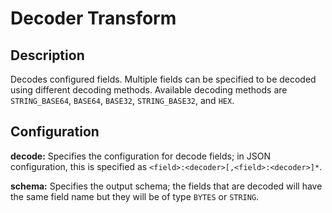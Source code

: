 # Decoder Transform


Description
-----------
Decodes configured fields. Multiple fields can be specified to be decoded using different decoding methods.
Available decoding methods are ``STRING_BASE64``, ``BASE64``, ``BASE32``, ``STRING_BASE32``, and ``HEX``.


Configuration
-------------
**decode:** Specifies the configuration for decode fields; in JSON configuration, 
this is specified as ``<field>:<decoder>[,<field>:<decoder>]*``.

**schema:** Specifies the output schema; the fields that are decoded will have the same field
name but they will be of type ``BYTES`` or ``STRING``.
